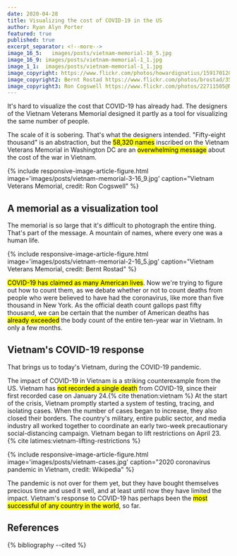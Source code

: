 ```yaml
---
date: 2020-04-28
title: Visualizing the cost of COVID-19 in the US
author: Ryan Alyn Porter
featured: true
published: true
excerpt_separator: <!--more-->
image_16_5:   images/posts/vietnam-memorial-16_5.jpg
image_16_9: images/posts/vietnam-memorial-1_1.jpg
image_1_1:  images/posts/vietnam-memorial-1_1.jpg
image_copyright: https://www.flickr.com/photos/howardignatius/15917012001/in/photolist-qfwR8p-2hDq723-6wzq1y-6wvSKn-P6FQKD-RgByA6-4tFPvN-2hzJUND-fVDBsJ-fVDWme-fVDEYJ-2hHs2cs-nyNpEU-nR9skj-qxnDTc-nyNa36-nyNaK7-5zGEx8-nRdQzJ-nQZKA8-5zLWLs-Ny8BZ-6wvfeT-6wvKLZ-6wvfkv-pRqTa1-2hDq773-rZnAf-6wvfqB-2hsU1h3-2mKVX-6wzpWu-d3Rvt-5924gQ-6wA2Pw-22StiyS-6wvSPg-6wvKGR-6wzUYs-d3Rv8-8G5EBM-21YejXY-6Yi7jU-et68xo-c6P3sU-6r31wN-4zSDzJ-9rWwpF-iNHAq-c6P4kh
image_copyright2: Bernt Rostad https://www.flickr.com/photos/brostad/3548338026/in/photolist-6pyagQ-7psdNz-22sLqD-cWtKhq-it6rG-cjgrQb-8j87Qw-EQpX3y-ERzevP-KDinc-2aS4eji-KDit4-8j88Dh-KDbc5-KDhEM-cWtKeC-6R69SB-KDhG8-2JZDv8-CMYLxa-6r52WM-n5CHm8-6r52Ni-ZePCC-Zb4KSN-rz3TBH-7FjMX6-iPfm2c-n5EB4U-6r9dcY-7YMWPz-rZaNa-26hbcqv-5Y9snN-9fZ27D-tbgP6d-CsKWQ9-6r52E4-KvZFgS-HaCtvY-2dodAbG-6r52L6-7Xjfb-9fY8va-5Y5e3n-zvkYmG-9g39BA-n53Df-RzEM2b-cWtKmy
image_copyright3: Ron Cogswell https://www.flickr.com/photos/22711505@N05/24547199907/in/photolist-Dp9PjB-gn8Ac1-gDRJ2m-gDRqNS-gDSn4V-gDRoVd-gmkUcn-gDRXk4-gDSjiK-9js5Ha-gDRTEu-6rRV4T-gDRRyz-gDRPpW-gDRS5A-gDRZag-gDRQyu-gDSkMX-K5Gvg-ptLNao-2iTi6yM-Er2zS-EYp2B-pfgiDa-pdvnsm-2haGD4E-oY4cbM-gDRSYQ-58WTzZ-h6oFnm-gDRMow-58WTTa-bLpj-gDRHiN-4UZ7w2-gDRXGr-gDRUW6-gDRPcv-8PNeNF-gmm3PU-iJQ4c-gDRK4S-gDRSjH-6gAfWa-gDRXmX-gDRnB1-gDRmRd-iJQ3y-58WTup-gmkTM4
---
```


It's hard to visualize the cost that COVID-19 has already had.  The designers of the Vietnam Veterans Memorial designed it partly as a tool for visualizing the same number of people.

<!--more-->

The scale of it is sobering.  That's what the designers intended.  "Fifty-eight thousand" is an abstraction, but the <mark>58,320 names</mark> inscribed on the Vietnam Veterans Memorial in Washington DC are an <mark>overwhelming message</mark> about the cost of the war in Vietnam.

{% include responsive-image-article-figure.html
  image='images/posts/vietnam-memorial-3-16_9.jpg'
  caption="Vietnam Veterans Memorial, credit: Ron Cogswell" %}

## A memorial as a visualization tool

The memorial is so large that it's difficult to photograph the entire thing.  That's part of the message.  A mountain of names, where every one was a human life.

{% include responsive-image-article-figure.html
  image='images/posts/vietnam-memorial-2-16_5.jpg'
  caption="Vietnam Veterans Memorial, credit: Bernt Rostad" %}

<mark>COVID-19 has claimed as many American lives</mark>.  Now we're trying to figure out how to count them, as we debate whether or not to count deaths from people who were believed to have had the coronavirus, like more than five thousand in New York.  As the official death count gallops past fifty thousand, we can be certain that the number of American deaths has <mark>already exceeded</mark> the body count of the entire ten-year war in Vietnam.  In only a few months.  

## Vietnam's COVID-19 response

That brings us to today's Vietnam, during the COVID-19 pandemic.

The impact of COVID-19 in Vietnam is a striking counterexample from the US.  Vietnam has <mark>not recorded a single death</mark> from COVID-19, since their first recorded case on January 24.{% cite thenation:vietnam %}  At the start of the crisis, Vietnam promptly started a system of testing, tracing, and isolating cases.  When the number of cases began to increase, they also closed their borders.  The country's military, entire public sector, and media industry all worked together to coordinate an early two-week precautionary social-distancing campaign.  Vietnam began to lift restrictions on April 23.{% cite latimes:vietnam-lifting-restrictions %}

{% include responsive-image-article-figure.html
  image='images/posts/vietnam-cases.jpg'
  caption="2020 coronavirus pandemic in Vietnam, credit: Wikipedia" %}

The pandemic is not over for them yet, but they have bought themselves precious time and used it well, and at least until now they have limited the impact.  Vietnam's response to COVID-19 has perhaps been the <mark>most successful of any country in the world</mark>, so far.

<h2>References</h2>

{% bibliography --cited %}
